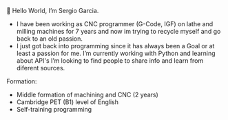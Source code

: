 👋 Hello World, I’m Sergio Garcia.
- I have been working as CNC programmer (G-Code, IGF) on lathe and milling machines for 7 years
  and now im trying to recycle myself and go back to an old passion.
- I just got back into programming since it has always been a Goal or at least a passion for me.
  I’m currently working with Python and learning about API's I’m looking to find people to share
  info and learn from diferent sources.

Formation:
  - Middle formation of machining and CNC (2 years)
  - Cambridge PET (B1) level of English
  - Self-training programming

<!---
How did you get here...mmm?
--->

